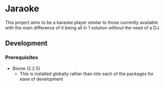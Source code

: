 # Jaraoke

This project aims to be a karaoke player similar to those currently available with the main difference of it being all in 1 solution without the need of a DJ.

## Development

### Prerequisites
- Biome (2.2.5)
  - This is installed globally rather than into each of the packages for ease of development
